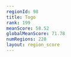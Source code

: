 ```yaml
---
regionId: 98
title: Togo
rank: 199
meanScore: 58.52
globalMeanScore: 71.78
numRegions: 220
layout: region_score
---
```

